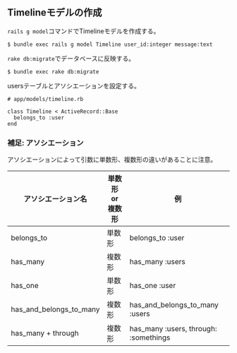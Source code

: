## Timelineモデルの作成

`rails g model`コマンドでTimelineモデルを作成する。

```
$ bundle exec rails g model Timeline user_id:integer message:text

```

`rake db:migrate`でデータベースに反映する。

```
$ bundle exec rake db:migrate
```

usersテーブルとアソシエーションを設定する。
```
# app/models/timeline.rb

class Timeline < ActiveRecord::Base
  belongs_to :user
end
```

### 補足: アソシエーション

アソシエーションによって引数に単数形、複数形の違いがあることに注意。

アソシエーション名 | 単数形 or 複数形 | 例
-- | -- | --
belongs_to | 単数形 | belongs_to :user
has_many | 複数形 | has_many :users
has_one | 単数形 | has_one :user
has_and_belongs_to_many | 複数形 | has_and_belongs_to_many :users
has_many + through | 複数形 | has_many :users, through: :somethings
